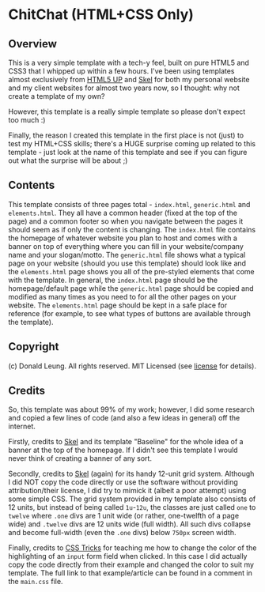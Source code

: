 # ChitChat (HTML+CSS Only)

## Overview

This is a very simple template with a tech-y feel, built on pure HTML5 and CSS3 that I whipped up within a few hours.  I've been using templates almost exclusively from [HTML5 UP](http://html5up.net) and [Skel](http://skel.io) for both my personal website and my client websites for almost two years now, so I thought: why not create a template of my own?

However, this template is a really simple template so please don't expect too much :)

Finally, the reason I created this template in the first place is not (just) to test my HTML+CSS skills; there's a HUGE surprise coming up related to this template - just look at the name of this template and see if you can figure out what the surprise will be about ;)

## Contents

This template consists of three pages total - ```index.html```, ```generic.html``` and ```elements.html```.  They all have a common header (fixed at the top of the page) and a common footer so when you navigate between the pages it should seem as if only the content is changing.  The ```index.html``` file contains the homepage of whatever website you plan to host and comes with a banner on top of everything where you can fill in your website/company name and your slogan/motto.  The ```generic.html``` file shows what a typical page on your website (should you use this template) should look like and the ```elements.html``` page shows you all of the pre-styled elements that come with the template.  In general, the ```index.html``` page should be the homepage/default page while the ```generic.html``` page should be copied and modified as many times as you need to for all the other pages on your website.  The ```elements.html``` page should be kept in a safe place for reference (for example, to see what types of buttons are available through the template).

## Copyright

(c) Donald Leung.  All rights reserved.  MIT Licensed (see [license](LICENSE) for details).

## Credits

So, this template was about 99% of my work; however, I did some research and copied a few lines of code (and also a few ideas in general) off the internet.

Firstly, credits to [Skel](http://skel.io) and its template "Baseline" for the whole idea of a banner at the top of the homepage.  If I didn't see this template I would never think of creating a banner of any sort.

Secondly, credits to [Skel](http://skel.io) (again) for its handy 12-unit grid system.  Although I did NOT copy the code directly or use the software without providing attribution/their license, I did try to mimick it (albeit a poor attempt) using some simple CSS.  The grid system provided in my template also consists of 12 units, but instead of being called ```1u```-```12u```, the classes are just called ```one``` to ```twelve``` where ```.one``` divs are 1 unit wide (or rather, one-twelfth of a page wide) and ```.twelve``` divs are 12 units wide (full width).  All such divs collapse and become full-width (even the ```.one``` divs) below ```750px``` screen width.

Finally, credits to [CSS Tricks](http://css-tricks.com) for teaching me how to change the color of the highlighting of an ```input``` form field when clicked.  In this case I did actually copy the code directly from their example and changed the color to suit my template.  The full link to that example/article can be found in a comment in the ```main.css``` file.
